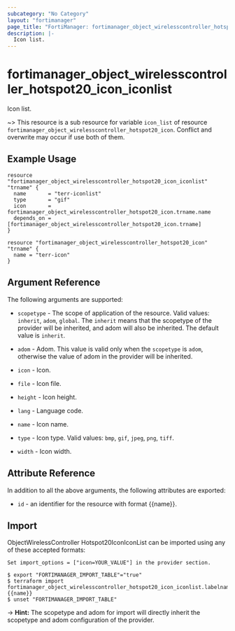 ```yaml
---
subcategory: "No Category"
layout: "fortimanager"
page_title: "FortiManager: fortimanager_object_wirelesscontroller_hotspot20_icon_iconlist"
description: |-
  Icon list.
---
```


# fortimanager_object_wirelesscontroller_hotspot20_icon_iconlist
Icon list.

~> This resource is a sub resource for variable `icon_list` of resource `fortimanager_object_wirelesscontroller_hotspot20_icon`. Conflict and overwrite may occur if use both of them.



## Example Usage

```hcl
resource "fortimanager_object_wirelesscontroller_hotspot20_icon_iconlist" "trname" {
  name       = "terr-iconlist"
  type       = "gif"
  icon       = fortimanager_object_wirelesscontroller_hotspot20_icon.trname.name
  depends_on = [fortimanager_object_wirelesscontroller_hotspot20_icon.trname]
}

resource "fortimanager_object_wirelesscontroller_hotspot20_icon" "trname" {
  name = "terr-icon"
}
```

## Argument Reference


The following arguments are supported:

* `scopetype` - The scope of application of the resource. Valid values: `inherit`, `adom`, `global`. The `inherit` means that the scopetype of the provider will be inherited, and adom will also be inherited. The default value is `inherit`.
* `adom` - Adom. This value is valid only when the `scopetype` is `adom`, otherwise the value of adom in the provider will be inherited.
* `icon` - Icon.

* `file` - Icon file.
* `height` - Icon height.
* `lang` - Language code.
* `name` - Icon name.
* `type` - Icon type. Valid values: `bmp`, `gif`, `jpeg`, `png`, `tiff`.

* `width` - Icon width.


## Attribute Reference

In addition to all the above arguments, the following attributes are exported:
* `id` - an identifier for the resource with format {{name}}.

## Import

ObjectWirelessController Hotspot20IconIconList can be imported using any of these accepted formats:
```
Set import_options = ["icon=YOUR_VALUE"] in the provider section.

$ export "FORTIMANAGER_IMPORT_TABLE"="true"
$ terraform import fortimanager_object_wirelesscontroller_hotspot20_icon_iconlist.labelname {{name}}
$ unset "FORTIMANAGER_IMPORT_TABLE"
```
-> **Hint:** The scopetype and adom for import will directly inherit the scopetype and adom configuration of the provider.

